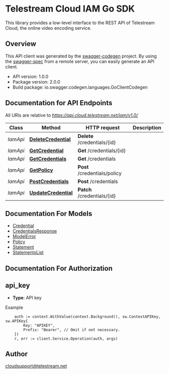 # Telestream Cloud IAM Go SDK

This library provides a low-level interface to the REST API of Telestream Cloud, the online video encoding service.


## Overview
This API client was generated by the [swagger-codegen](https://github.com/swagger-api/swagger-codegen) project.  By using the [swagger-spec](https://github.com/swagger-api/swagger-spec) from a remote server, you can easily generate an API client.

- API version: 1.0.0
- Package version: 2.0.0
- Build package: io.swagger.codegen.languages.GoClientCodegen

## Documentation for API Endpoints

All URIs are relative to *https://api.cloud.telestream.net/iam/v1.0/*

Class | Method | HTTP request | Description
------------ | ------------- | ------------- | -------------
*IamApi* | [**DeleteCredential**](docs/IamApi.md#deletecredential) | **Delete** /credentials/{id} | 
*IamApi* | [**GetCredential**](docs/IamApi.md#getcredential) | **Get** /credentials/{id} | 
*IamApi* | [**GetCredentials**](docs/IamApi.md#getcredentials) | **Get** /credentials | 
*IamApi* | [**GetPolicy**](docs/IamApi.md#getpolicy) | **Post** /credentials/policy | 
*IamApi* | [**PostCredentials**](docs/IamApi.md#postcredentials) | **Post** /credentials | 
*IamApi* | [**UpdateCredential**](docs/IamApi.md#updatecredential) | **Patch** /credentials/{id} | 


## Documentation For Models

 - [Credential](docs/Credential.md)
 - [CredentialsResponse](docs/CredentialsResponse.md)
 - [ModelError](docs/ModelError.md)
 - [Policy](docs/Policy.md)
 - [Statement](docs/Statement.md)
 - [StatementsList](docs/StatementsList.md)


## Documentation For Authorization

## api_key
- **Type**: API key 

Example
```
	auth := context.WithValue(context.Background(), sw.ContextAPIKey, sw.APIKey{
		Key: "APIKEY",
		Prefix: "Bearer", // Omit if not necessary.
	})
    r, err := client.Service.Operation(auth, args)
```

## Author

cloudsupport@telestream.net


